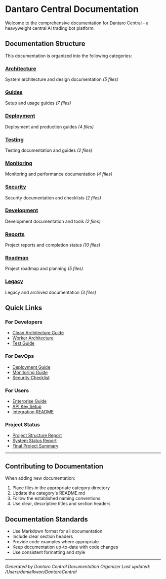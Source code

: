 # Dantaro Central Documentation

Welcome to the comprehensive documentation for Dantaro Central - a heavyweight central AI trading bot platform.

## Documentation Structure

This documentation is organized into the following categories:

### [Architecture](./architecture/)
System architecture and design documentation
*(5 files)*

### [Guides](./guides/)
Setup and usage guides
*(7 files)*

### [Deployment](./deployment/)
Deployment and production guides
*(4 files)*

### [Testing](./testing/)
Testing documentation and guides
*(2 files)*

### [Monitoring](./monitoring/)
Monitoring and performance documentation
*(4 files)*

### [Security](./security/)
Security documentation and checklists
*(2 files)*

### [Development](./development/)
Development documentation and tools
*(2 files)*

### [Reports](./reports/)
Project reports and completion status
*(10 files)*

### [Roadmap](./roadmap/)
Project roadmap and planning
*(5 files)*

### [Legacy](./legacy/)
Legacy and archived documentation
*(3 files)*

## Quick Links

### For Developers
- [Clean Architecture Guide](./architecture/CLEAN_ARCHITECTURE_GUIDE.md)
- [Worker Architecture](./architecture/worker-architecture.md)
- [Test Guide](./testing/TEST_GUIDE.md)

### For DevOps
- [Deployment Guide](./deployment/DEPLOYMENT_GUIDE.md)
- [Monitoring Guide](./monitoring/MONITORING_GUIDE.md)
- [Security Checklist](./security/SECURITY_CHECKLIST.md)

### For Users
- [Enterprise Guide](./guides/DANTARO_ENTERPRISE_GUIDE.md)
- [API Key Setup](./guides/api-key-setup-guide.md)
- [Integration README](./guides/INTEGRATION_README.md)

### Project Status
- [Project Structure Report](./reports/PROJECT_STRUCTURE_REPORT.md)
- [System Status Report](./reports/SYSTEM_STATUS_REPORT.md)
- [Final Project Summary](./reports/FINAL_PROJECT_SUMMARY.md)

---

## Contributing to Documentation

When adding new documentation:
1. Place files in the appropriate category directory
2. Update the category's README.md
3. Follow the established naming conventions
4. Use clear, descriptive titles and section headers

## Documentation Standards

- Use Markdown format for all documentation
- Include clear section headers
- Provide code examples where appropriate
- Keep documentation up-to-date with code changes
- Use consistent formatting and style

---
*Generated by Dantaro Central Documentation Organizer*
*Last updated: /Users/danielkwon/DantaroCentral*
